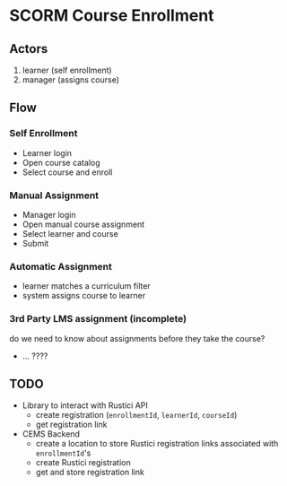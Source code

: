 # SCORM Course Enrollment

## Actors
1. learner (self enrollment)
2. manager (assigns course)

## Flow
### Self Enrollment
- Learner login
- Open course catalog
- Select course and enroll

### Manual Assignment
- Manager login
- Open manual course assignment
- Select learner and course
- Submit

### Automatic Assignment
- learner matches a curriculum filter
- system assigns course to learner

### 3rd Party LMS assignment (incomplete)
do we need to know about assignments before they take the course?
- ... ????

## TODO
- Library to interact with Rustici API
  - create registration (`enrollmentId`, `learnerId`, `courseId`)
  - get registration link
- CEMS Backend
  - create a location to store Rustici registration links associated with `enrollmentId`'s
  - create Rustici registration
  - get and store registration link
